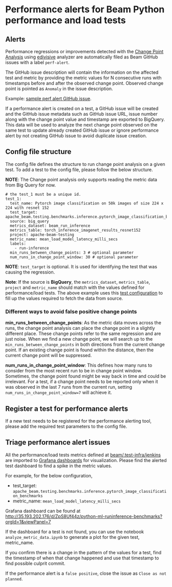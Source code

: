 <!--
    Licensed to the Apache Software Foundation (ASF) under one
    or more contributor license agreements.  See the NOTICE file
    distributed with this work for additional information
    regarding copyright ownership.  The ASF licenses this file
    to you under the Apache License, Version 2.0 (the
    "License"); you may not use this file except in compliance
    with the License.  You may obtain a copy of the License at

      http://www.apache.org/licenses/LICENSE-2.0

    Unless required by applicable law or agreed to in writing,
    software distributed under the License is distributed on an
    "AS IS" BASIS, WITHOUT WARRANTIES OR CONDITIONS OF ANY
    KIND, either express or implied.  See the License for the
    specific language governing permissions and limitations
    under the License.
-->

# Performance alerts for Beam Python performance and load tests

## Alerts

Performance regressions or improvements detected with the [Change Point Analysis](https://en.wikipedia.org/wiki/Change_detection) using [edivisive](https://github.com/apache/beam/blob/0a91d139dea4276dc46176c4cdcdfce210fc50c4/.test-infra/jenkins/job_InferenceBenchmarkTests_Python.groovy#L30)
analyzer are automatically filed as Beam GitHub issues with a label `perf-alert`.

The GitHub issue description will contain the information on the affected test and metric by providing the metric values for N consecutive runs with timestamps
before and after the observed change point. Observed change point is pointed as `Anomaly` in the issue description.

Example: [sample perf alert GitHub issue](https://github.com/AnandInguva/beam/issues/83).

If a performance alert is created on a test, a GitHub issue will be created and the GitHub issue metadata such as GitHub issue
URL, issue number along with the change point value and timestamp are exported to BigQuery. This data will be used to analyze the next change point observed on the same test to
update already created GitHub issue or ignore performance alert by not creating GitHub issue to avoid duplicate issue creation.

## Config file structure

The config file defines the structure to run change point analysis on a given test. To add a test to the config file,
please follow the below structure.

**NOTE**: The Change point analysis only supports reading the metric data from Big Query for now.

```
# the test_1 must be a unique id.
test_1:
  test_name: Pytorch image classification on 50k images of size 224 x 224 with resnet 152
  test_target: apache_beam.testing.benchmarks.inference.pytorch_image_classification_benchmarks
  source: big_query
  metrics_dataset: beam_run_inference
  metrics_table: torch_inference_imagenet_results_resnet152
  project: apache-beam-testing
  metric_name: mean_load_model_latency_milli_secs
  labels:
    - run-inference
  min_runs_between_change_points: 3 # optional parameter
  num_runs_in_change_point_window: 30 # optional parameter
```

**NOTE**: `test_target` is optional. It is used for identifying the test that was causing the regression.

**Note**: If the source is **BigQuery**, the `metrics_dataset`, `metrics_table`, `project` and `metric_name` should match with the values defined for performance/load tests.
The above example uses this [test configuration](https://github.com/apache/beam/blob/0a91d139dea4276dc46176c4cdcdfce210fc50c4/.test-infra/jenkins/job_InferenceBenchmarkTests_Python.groovy#L30)
to fill up the values required to fetch the data from source.

### Different ways to avoid false positive change points

**min_runs_between_change_points**: As the metric data moves across the runs, the change point analysis can place the
change point in a slightly different place. These change points refer to the same regression and are just noise.
When we find a new change point, we will search up to the `min_runs_between_change_points` in both directions from the
current change point. If an existing change point is found within the distance, then the current change point will be
suppressed.

**num_runs_in_change_point_window**: This defines how many runs to consider from the most recent run to be in change point window.
Sometimes, the change point found might be way back in time and could be irrelevant. For a test, if a change point needs to be
reported only when it was observed in the last 7 runs from the current run,
setting `num_runs_in_change_point_window=7` will achieve it.

## Register a test for performance alerts

If a new test needs to be registered for the performance alerting tool, please add the required test parameters to the
config file.

## Triage performance alert issues

All the performance/load tests metrics defined at [beam/.test-infra/jenkins](https://github.com/apache/beam/tree/master/.test-infra/jenkins) are imported to [Grafana dashboards](http://35.193.202.176/d/1/getting-started?orgId=1) for visualization. Please
find the alerted test dashboard to find a spike in the metric values.

For example, for the below configuration,

- test_target: `apache_beam.testing.benchmarks.inference.pytorch_image_classification_benchmarks`
- metric_name: `mean_load_model_latency_milli_secs`

Grafana dashboard can be found at http://35.193.202.176/d/ZpS8Uf44z/python-ml-runinference-benchmarks?orgId=1&viewPanel=7

If the dashboard for a test is not found, you can use the
notebook `analyze_metric_data.ipynb` to generate a plot for the given test, metric_name.

If you confirm there is a change in the pattern of the values for a test, find the timestamp of when that change happened
and use that timestamp to find possible culprit commit.

If the performance alert is a `false positive`, close the issue as `Close as not planned`.
